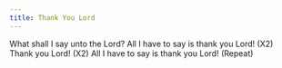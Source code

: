 ```yaml
---
title: Thank You Lord
---
```



What shall I say unto the Lord? All I have to say is thank you Lord! (X2)
Thank you Lord! (X2)
All I have to say is thank you Lord!
(Repeat)
